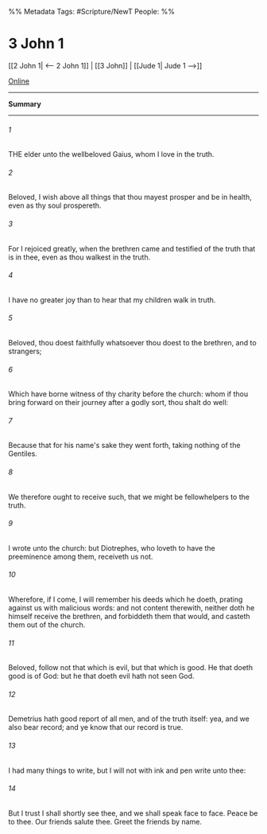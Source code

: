 %% Metadata
Tags: #Scripture/NewT
People: 
%%
# 3 John 1
[[2 John 1| <-- 2 John 1]] | [[3 John]] | [[Jude 1| Jude 1 -->]]

[Online](https://churchofjesuschrist.org/study/scriptures/nt/3-jn/1?lang=eng)

---
__Summary__



---
###### 1
THE elder unto the wellbeloved Gaius, whom I love in the truth.
###### 2
Beloved, I wish above all things that thou mayest prosper and be in health, even as thy soul prospereth.
###### 3
For I rejoiced greatly, when the brethren came and testified of the truth that is in thee, even as thou walkest in the truth.
###### 4
I have no greater joy than to hear that my children walk in truth.
###### 5
Beloved, thou doest faithfully whatsoever thou doest to the brethren, and to strangers;
###### 6
Which have borne witness of thy charity before the church: whom if thou bring forward on their journey after a godly sort, thou shalt do well:
###### 7
Because that for his name's sake they went forth, taking nothing of the Gentiles.
###### 8
We therefore ought to receive such, that we might be fellowhelpers to the truth.
###### 9
I wrote unto the church: but Diotrephes, who loveth to have the preeminence among them, receiveth us not.
###### 10
Wherefore, if I come, I will remember his deeds which he doeth, prating against us with malicious words: and not content therewith, neither doth he himself receive the brethren, and forbiddeth them that would, and casteth them out of the church.
###### 11
Beloved, follow not that which is evil, but that which is good. He that doeth good is of God: but he that doeth evil hath not seen God.
###### 12
Demetrius hath good report of all men, and of the truth itself: yea, and we also bear record; and ye know that our record is true.
###### 13
I had many things to write, but I will not with ink and pen write unto thee:
###### 14
But I trust I shall shortly see thee, and we shall speak face to face. Peace be to thee. Our friends salute thee. Greet the friends by name.



